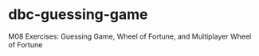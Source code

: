 # dbc-guessing-game
M08 Exercises: Guessing Game, Wheel of Fortune, and Multiplayer Wheel of Fortune
